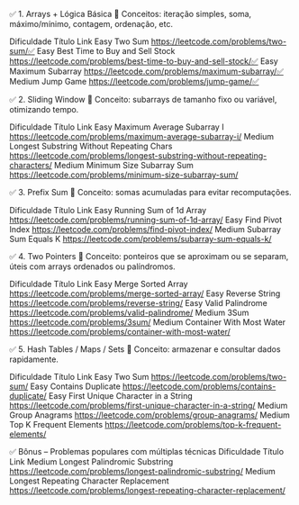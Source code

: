 ✅ 1. Arrays + Lógica Básica
🔹 Conceitos: iteração simples, soma, máximo/mínimo, contagem, ordenação, etc.

Dificuldade Título Link
Easy Two Sum https://leetcode.com/problems/two-sum/✅
Easy Best Time to Buy and Sell Stock https://leetcode.com/problems/best-time-to-buy-and-sell-stock/✅
Easy Maximum Subarray https://leetcode.com/problems/maximum-subarray/✅
Medium Jump Game https://leetcode.com/problems/jump-game/✅

✅ 2. Sliding Window
🔹 Conceito: subarrays de tamanho fixo ou variável, otimizando tempo.

Dificuldade Título Link
Easy Maximum Average Subarray I https://leetcode.com/problems/maximum-average-subarray-i/
Medium Longest Substring Without Repeating Chars https://leetcode.com/problems/longest-substring-without-repeating-characters/
Medium Minimum Size Subarray Sum https://leetcode.com/problems/minimum-size-subarray-sum/

✅ 3. Prefix Sum
🔹 Conceito: somas acumuladas para evitar recomputações.

Dificuldade Título Link
Easy Running Sum of 1d Array https://leetcode.com/problems/running-sum-of-1d-array/
Easy Find Pivot Index https://leetcode.com/problems/find-pivot-index/
Medium Subarray Sum Equals K https://leetcode.com/problems/subarray-sum-equals-k/

✅ 4. Two Pointers
🔹 Conceito: ponteiros que se aproximam ou se separam, úteis com arrays ordenados ou palíndromos.

Dificuldade Título Link
Easy Merge Sorted Array https://leetcode.com/problems/merge-sorted-array/
Easy Reverse String https://leetcode.com/problems/reverse-string/
Easy Valid Palindrome https://leetcode.com/problems/valid-palindrome/
Medium 3Sum https://leetcode.com/problems/3sum/
Medium Container With Most Water https://leetcode.com/problems/container-with-most-water/

✅ 5. Hash Tables / Maps / Sets
🔹 Conceito: armazenar e consultar dados rapidamente.

Dificuldade Título Link
Easy Two Sum https://leetcode.com/problems/two-sum/
Easy Contains Duplicate https://leetcode.com/problems/contains-duplicate/
Easy First Unique Character in a String https://leetcode.com/problems/first-unique-character-in-a-string/
Medium Group Anagrams https://leetcode.com/problems/group-anagrams/
Medium Top K Frequent Elements https://leetcode.com/problems/top-k-frequent-elements/

✅ Bônus – Problemas populares com múltiplas técnicas
Dificuldade Título Link
Medium Longest Palindromic Substring https://leetcode.com/problems/longest-palindromic-substring/
Medium Longest Repeating Character Replacement https://leetcode.com/problems/longest-repeating-character-replacement/
